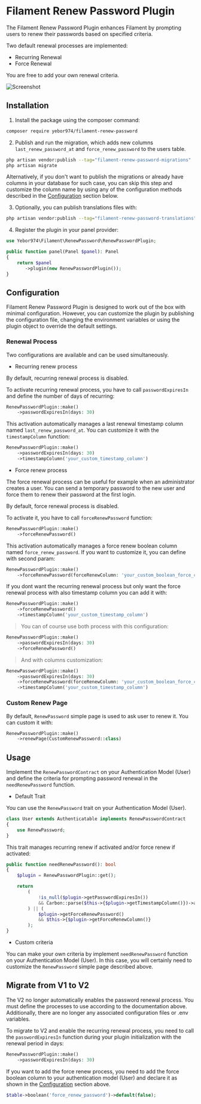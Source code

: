 # Filament Renew Password Plugin

The Filament Renew Password Plugin enhances Filament by prompting users to renew their passwords based on specified criteria.

Two default renewal processes are implemented:
- Recurring Renewal
- Force Renewal

You are free to add your own renewal criteria.

![Screenshot](https://julienboyer.re/assets/github/filament-renew-password/screenshot_1.png)

## Installation

1. Install the package using the composer command:

```bash
composer require yebor974/filament-renew-password
```

2. Publish and run the migration, which adds new columns `last_renew_password_at` and `force_renew_password` to the users table.

```bash
php artisan vendor:publish --tag="filament-renew-password-migrations"
php artisan migrate
```

Alternatively, if you don't want to publish the migrations or already have columns in your database for such case, you can skip this step and customize the column name by using any of the configuration methods described in the [Configuration](#configuration) section below.

3. Optionally, you can publish translations files with:
```bash
php artisan vendor:publish --tag="filament-renew-password-translations"
```

4. Register the plugin in your panel provider:

```php
use Yebor974\Filament\RenewPassword\RenewPasswordPlugin;

public function panel(Panel $panel): Panel
{
    return $panel
       ->plugin(new RenewPasswordPlugin());
}
```

## Configuration
Filament Renew Password Plugin is designed to work out of the box with minimal configuration. However, you can customize the plugin by publishing the configuration file, changing the environment variables or using the plugin object to override the default settings.

### Renewal Process

Two configurations are available and can be used simultaneously.

- Recurring renew process

By default, recurring renewal process is disabled.

To activate recurring renewal process, you have to call `passwordExpiresIn` and define the number of days of recurring:
```php
RenewPasswordPlugin::make()
    ->passwordExpiresIn(days: 30)
```

This activation automatically manages a last renewal timestamp column named `last_renew_password_at`. You can customize it with the `timestampColumn` function:

```php
RenewPasswordPlugin::make()
    ->passwordExpiresIn(days: 30)
    ->timestampColumn('your_custom_timestamp_column')
```

- Force renew process

The force renewal process can be useful for example when an administrator creates a user. You can send a temporary password to the new user and force them to renew their password at the first login.

By default, force renewal process is disabled.

To activate it, you have to call `forceRenewPassword` function:
```php
RenewPasswordPlugin::make()
    ->forceRenewPassword()
```

This activation automatically manages a force renew boolean column named `force_renew_password`. If you want to customize it, you can define with second param:
```php
RenewPasswordPlugin::make()
    ->forceRenewPassword(forceRenewColumn: 'your_custom_boolean_force_column')
```

If you dont want the recurring renewal process but only want the force renewal process with also timestamp column you can add it with:
```php
RenewPasswordPlugin::make()
    ->forceRenewPassword()
    ->timestampColumn('your_custom_timestamp_column')
```

> You can of course use both process with this configuration:
```php
RenewPasswordPlugin::make()
    ->passwordExpiresIn(days: 30)
    ->forceRenewPassword()
```

> And with columns customization:
```php
RenewPasswordPlugin::make()
    ->passwordExpiresIn(days: 30)
    ->forceRenewPassword(forceRenewColumn: 'your_custom_boolean_force_column')
    ->timestampColumn('your_custom_timestamp_column')
```

### Custom Renew Page

By default, `RenewPassword` simple page is used to ask user to renew it. You can custom it with:
```php
RenewPasswordPlugin::make()
    ->renewPage(CustomRenewPassword::class)
```

## Usage

Implement the `RenewPasswordContract` on your Authentication Model (User) and define the criteria for prompting password renewal in the `needRenewPassword` function.

- Default Trait

You can use the `RenewPassword` trait on your Authentication Model (User).

```php
class User extends Authenticatable implements RenewPasswordContract
{
    use RenewPassword;
}
```

This trait manages recurring renew if activated and/or force renew if activated:
```php
public function needRenewPassword(): bool
{
    $plugin = RenewPasswordPlugin::get();

    return
        (
            !is_null($plugin->getPasswordExpiresIn())
            && Carbon::parse($this->{$plugin->getTimestampColumn()})->addDays($plugin->getPasswordExpiresIn()) < now()
        ) || (
            $plugin->getForceRenewPassword()
            && $this->{$plugin->getForceRenewColumn()}
        );
}
```

- Custom criteria

You can make your own criteria by implement `needRenewPassword` function on your Authentication Model (User).
In this case, you will certainly need to customize the `RenewPassword` simple page described above.

## Migrate from V1 to V2

The V2 no longer automatically enables the password renewal process. You must define the processes to use according to the documentation above. 
Additionally, there are no longer any associated configuration files or .env variables.

To migrate to V2 and enable the recurring renewal process, you need to call the `passwordExpiresIn` function during your plugin initialization with the renewal period in days:
```php
RenewPasswordPlugin::make()
    ->passwordExpiresIn(days: 30)
```

If you want to add the force renew process, you need to add the force boolean column to your authentication model (User) 
and declare it as shown in the [Configuration](#configuration) section above.
```php
$table->boolean('force_renew_password')->default(false);
```